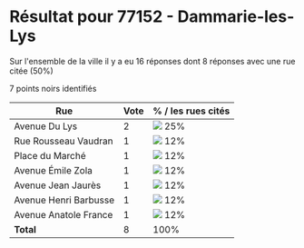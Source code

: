 # Résultat pour 77152 - Dammarie-les-Lys

Sur l'ensemble de la ville il y a eu 16 réponses dont 8 réponses avec une rue citée (50%)

7 points noirs identifiés

| Rue | Vote | % / les rues cités|
|-----|------|-------------------|
| Avenue Du Lys | 2 | <img src="../../img/bar_25.gif" />&nbsp;25%|
| Rue Rousseau Vaudran | 1 | <img src="../../img/bar_12.gif" />&nbsp;12%|
| Place du Marché | 1 | <img src="../../img/bar_12.gif" />&nbsp;12%|
| Avenue Émile Zola | 1 | <img src="../../img/bar_12.gif" />&nbsp;12%|
| Avenue Jean Jaurès | 1 | <img src="../../img/bar_12.gif" />&nbsp;12%|
| Avenue Henri Barbusse | 1 | <img src="../../img/bar_12.gif" />&nbsp;12%|
| Avenue Anatole France | 1 | <img src="../../img/bar_12.gif" />&nbsp;12%|
| **Total** | 8 | 100%|
